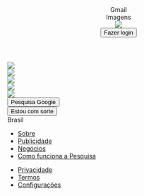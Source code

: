 <!DOCTYPE html>
<html>
    <head>
        <meta charset="UTF-8">
        <meta name="viewport" content="width=device-width, initial-scale=1.0">
        <link rel="stylesheet" href="exercicio4.css">
    </head>
<body>
<div class="container">
    <header>
        <nav>
            <div class="menu">
                <div class="menu_gmail">
                    Gmail
                </div>
                <div class="menu_imagens">
                    Imagens
                </div>
                <div class="menu_icon">
                   <img src="https://icon-library.com/images/app-menu-icon/app-menu-icon-10.jpg">
                </div>
                <div class="menu_login">
                    <button>Fazer login</button>
                </div>
        </nav>
    </header>
    </div>
    <div class="meio">
        <div class="image">
            <img src="images/google.png">
        </div>
        <div class="pesquisa">
                <div class="pesquisa_parte1">
            <div class="lupa">
                <img src="images/google_lupa.png">
            </div>
            </div>
            <div class="pesquisa_parte2">
            <div class="teclado">
                <img src="images/google_teclado.png">
            </div>
            <div class="microfone">
                <img src="images/google_microfone.png">
            </div>
            <div class="camera">
                <img src="images/google_camera.png">
            </div>
            </div>
        </div>
        <div class="meio_fim">
            <div class="pesquisa_google">
            <button class="button_pesquisa">Pesquisa Google</button>
        </div>
            <div class="google_sorte">
                <button class="button_sorte">Estou com sorte</button>
            </div>
        </div>
    </div>
        <footer class="footer">
                <div class="pais">
                    Brasil
                </div>
                <div class="ultima_linha">
                    <div class="parte1">
                        <ul>
                            <li><a href="">Sobre</a></li>
                            <li><a href="">Publicidade</a></li>
                            <li><a href="">Negócios</a></li>
                            <li><a href="">Como funciona a Pesquisa</a></li>
                        </ul>
                    </div>
                    <div class="parte2">
                        <ul>
                            <li><a href="">Privacidade</a></li>
                            <li><a href="">Termos</a></li>
                            <li><a href="">Configurações</a></li>
                        </ul>
                    </div>
                </div>
            </div>
        </footer>
</div>



</body>    
</html>
